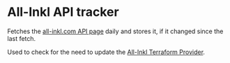 # All-Inkl API tracker

Fetches the [all-inkl.com API page](https://kas.all-inkl.com/schnittstelle/dokumentation/phpdoc/packages/API%20Funktionen.html) daily and stores it, if it changed since the last fetch.

Used to check for the need to update the [All-Inkl Terraform Provider](https://github.com/ViMaSter/terraform-provider-allinkl/).
